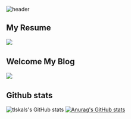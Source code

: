 ![header](https://capsule-render.vercel.app/api?type=soft&color=timeAuto&height=243&section=header&text=Welcome!&animation=twinkling&fontSize=90&desc=tlskals's%20Github%20Profile&descAlign=60&descAlignY=65)


## My Resume
<a href="https://tlskals.github.io/" target="_blank"><img src="https://img.shields.io/badge/KOREAN-42A5F5?style=for-the-   badge&logo=Github&logoColor=181717"/></a> &nbsp;


## Welcome My Blog
<a href="https://tlskals1.tistory.com/" target="_blank"><img src="https://img.shields.io/badge/Tistory-white?style=for-the-   badge&logo=Tistory&logoColor=black"/></a> &nbsp;


## Github stats
![tlskals's GitHub stats](https://github-readme-stats.vercel.app/api?username=tlskals&show_icons=true&theme=radical)
[![Anurag's GitHub stats](https://github-readme-stats.vercel.app/api?username=tlskals)](https://github.com/tlskals/tlskals)

